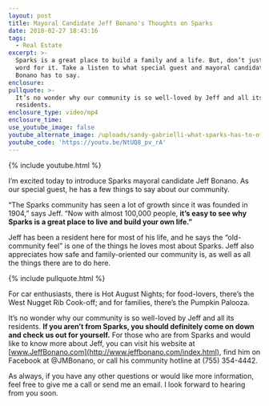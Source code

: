 ```yaml
---
layout: post
title: Mayoral Candidate Jeff Bonano's Thoughts on Sparks
date: 2018-02-27 18:43:16
tags:
  - Real Estate
excerpt: >-
  Sparks is a great place to build a family and a life. But, don’t just take my
  word for it. Take a listen to what special guest and mayoral candidate Jeff
  Bonano has to say.
enclosure:
pullquote: >-
  It’s no wonder why our community is so well-loved by Jeff and all its
  residents.
enclosure_type: video/mp4
enclosure_time:
use_youtube_image: false
youtube_alternate_image: /uploads/sandy-gabrielli-what-sparks-has-to-offer-youtube.jpg
youtube_code: 'https://youtu.be/NtUQ8_pv_rA'
---
```


{% include youtube.html %}

I’m excited today to introduce Sparks mayoral candidate Jeff Bonano. As our special guest, he has a few things to say about our community.

“The Sparks community has seen a lot of growth since it was founded in 1904,” says Jeff. “Now with almost 100,000 people, **it’s easy to see why Sparks is a great place to live and build your own life.”&nbsp;**

Jeff has been a resident here for most of his life, and he says the “old-community feel” is one of the things he loves most about Sparks. Jeff also appreciates how safe and family-oriented our community is, as well as all the things there are to do here.

{% include pullquote.html %}

For car enthusiasts, there is Hot August Nights; for food-lovers, there’s the West Nugget Rib Cook-off; and for families, there’s the Pumpkin Palooza.&nbsp;

It’s no wonder why our community is so well-loved by Jeff and all its residents. **If you aren’t from Sparks, you should definitely come on down and check us out for yourself.** For those who are from Sparks and would like to know more about Jeff, you can visit his website at [www.JeffBonano.com](http://www.jeffbonano.com/index.html), find him on Facebook at @JMBonano, or call his community hotline at (755) 354-4442.&nbsp;

As always, if you have any other questions or would like more information, feel free to give me a call or send me an email. I look forward to hearing from you soon.<br>&nbsp;